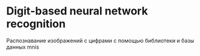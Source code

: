 # Digit-based neural network recognition
Распознавание изображений с цифрами с помощью библиотеки и базы данных  mnis
